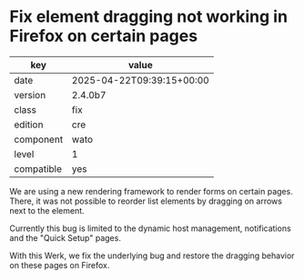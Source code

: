 [//]: # (werk v2)
# Fix element dragging not working in Firefox on certain pages

key        | value
---------- | ---
date       | 2025-04-22T09:39:15+00:00
version    | 2.4.0b7
class      | fix
edition    | cre
component  | wato
level      | 1
compatible | yes

We are using a new rendering framework to render forms on certain pages.
There, it was not possible to reorder list elements by dragging on
arrows next to the element.

Currently this bug is limited to the dynamic host management,
notifications and the "Quick Setup" pages.

With this Werk, we fix the underlying bug and restore the dragging
behavior on these pages on Firefox.
